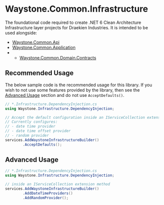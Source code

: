 ﻿# Waystone.Common.Infrastructure

The foundational code required to create .NET 6 Clean Architecture Infrastructure layer projects for Draekien
Industries.
It is intended to be used alongside:

- [Waystone.Common.Api](https://www.nuget.org/packages/Waystone.Common.Api)
- [Waystone.Common.Application](https://www.nuget.org/packages/Waystone.Common.Application)
-
    - [Waystone.Common.Domain.Contracts](https://www.nuget.org/packages/Waystone.Common.Domain.Contracts)

## Recommended Usage

The below sample code is the recommended usage for this library. If you wish to
not use some features provided by the library, then see the [Advanced Usage](#advanced-usage)
section and do not use `AcceptDefaults()`.

```csharp
// *.Infrastructure.DependencyInjection.cs
using Waystone.Infrastructure.DependencyInjection;

// Accept the default configuration inside an IServiceCollection extension method
// Currently configures:
// - date time provider
// - date time offset provider
// - random provider
services.AddWaystoneInfrastructureBuilder()
        .AcceptDefaults();
```

## Advanced Usage

```csharp
// *.Infrastructure.DependencyInjection.cs
using Waystone.Infrastructure.DependencyInjection;

// inside an IServiceCollection extension method
services.AddWaystoneInfrastructureBuilder()
        .AddDateTimeProviders()
        .AddRandomProvider();
```

